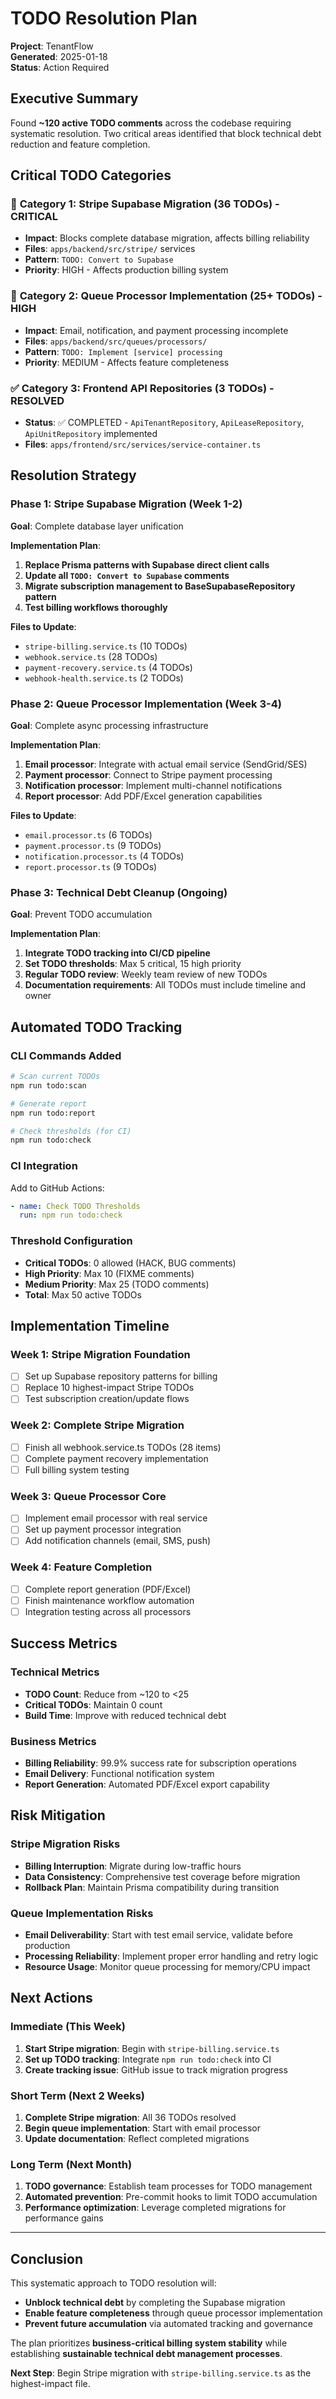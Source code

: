 # TODO Resolution Plan

**Project**: TenantFlow  
**Generated**: 2025-01-18  
**Status**: Action Required

## Executive Summary

Found **~120 active TODO comments** across the codebase requiring systematic resolution. Two critical areas identified that block technical debt reduction and feature completion.

## Critical TODO Categories

### 🚨 **Category 1: Stripe Supabase Migration** (36 TODOs) - CRITICAL
- **Impact**: Blocks complete database migration, affects billing reliability
- **Files**: `apps/backend/src/stripe/` services
- **Pattern**: `TODO: Convert to Supabase` 
- **Priority**: HIGH - Affects production billing system

### 🔧 **Category 2: Queue Processor Implementation** (25+ TODOs) - HIGH  
- **Impact**: Email, notification, and payment processing incomplete
- **Files**: `apps/backend/src/queues/processors/`
- **Pattern**: `TODO: Implement [service] processing`
- **Priority**: MEDIUM - Affects feature completeness

### ✅ **Category 3: Frontend API Repositories** (3 TODOs) - RESOLVED
- **Status**: ✅ COMPLETED - `ApiTenantRepository`, `ApiLeaseRepository`, `ApiUnitRepository` implemented
- **Files**: `apps/frontend/src/services/service-container.ts`

## Resolution Strategy

### Phase 1: Stripe Supabase Migration (Week 1-2)
**Goal**: Complete database layer unification

**Implementation Plan**:
1. **Replace Prisma patterns with Supabase direct client calls**
2. **Update all `TODO: Convert to Supabase` comments** 
3. **Migrate subscription management to BaseSupabaseRepository pattern**
4. **Test billing workflows thoroughly**

**Files to Update**:
- `stripe-billing.service.ts` (10 TODOs)
- `webhook.service.ts` (28 TODOs) 
- `payment-recovery.service.ts` (4 TODOs)
- `webhook-health.service.ts` (2 TODOs)

### Phase 2: Queue Processor Implementation (Week 3-4)
**Goal**: Complete async processing infrastructure

**Implementation Plan**:
1. **Email processor**: Integrate with actual email service (SendGrid/SES)
2. **Payment processor**: Connect to Stripe payment processing
3. **Notification processor**: Implement multi-channel notifications
4. **Report processor**: Add PDF/Excel generation capabilities

**Files to Update**:
- `email.processor.ts` (6 TODOs)
- `payment.processor.ts` (9 TODOs)
- `notification.processor.ts` (4 TODOs)
- `report.processor.ts` (9 TODOs)

### Phase 3: Technical Debt Cleanup (Ongoing)
**Goal**: Prevent TODO accumulation

**Implementation Plan**:
1. **Integrate TODO tracking into CI/CD pipeline**
2. **Set TODO thresholds**: Max 5 critical, 15 high priority
3. **Regular TODO review**: Weekly team review of new TODOs
4. **Documentation requirements**: All TODOs must include timeline and owner

## Automated TODO Tracking

### CLI Commands Added
```bash
# Scan current TODOs
npm run todo:scan

# Generate report 
npm run todo:report

# Check thresholds (for CI)
npm run todo:check
```

### CI Integration
Add to GitHub Actions:
```yaml
- name: Check TODO Thresholds
  run: npm run todo:check
```

### Threshold Configuration
- **Critical TODOs**: 0 allowed (HACK, BUG comments)
- **High Priority**: Max 10 (FIXME comments)  
- **Medium Priority**: Max 25 (TODO comments)
- **Total**: Max 50 active TODOs

## Implementation Timeline

### Week 1: Stripe Migration Foundation
- [ ] Set up Supabase repository patterns for billing
- [ ] Replace 10 highest-impact Stripe TODOs
- [ ] Test subscription creation/update flows

### Week 2: Complete Stripe Migration  
- [ ] Finish all webhook.service.ts TODOs (28 items)
- [ ] Complete payment recovery implementation
- [ ] Full billing system testing

### Week 3: Queue Processor Core
- [ ] Implement email processor with real service
- [ ] Set up payment processor integration
- [ ] Add notification channels (email, SMS, push)

### Week 4: Feature Completion
- [ ] Complete report generation (PDF/Excel)
- [ ] Finish maintenance workflow automation
- [ ] Integration testing across all processors

## Success Metrics

### Technical Metrics
- **TODO Count**: Reduce from ~120 to <25 
- **Critical TODOs**: Maintain 0 count
- **Build Time**: Improve with reduced technical debt

### Business Metrics  
- **Billing Reliability**: 99.9% success rate for subscription operations
- **Email Delivery**: Functional notification system
- **Report Generation**: Automated PDF/Excel export capability

## Risk Mitigation

### Stripe Migration Risks
- **Billing Interruption**: Migrate during low-traffic hours
- **Data Consistency**: Comprehensive test coverage before migration
- **Rollback Plan**: Maintain Prisma compatibility during transition

### Queue Implementation Risks
- **Email Deliverability**: Start with test email service, validate before production
- **Processing Reliability**: Implement proper error handling and retry logic
- **Resource Usage**: Monitor queue processing for memory/CPU impact

## Next Actions

### Immediate (This Week)
1. **Start Stripe migration**: Begin with `stripe-billing.service.ts`
2. **Set up TODO tracking**: Integrate `npm run todo:check` into CI
3. **Create tracking issue**: GitHub issue to track migration progress

### Short Term (Next 2 Weeks)  
1. **Complete Stripe migration**: All 36 TODOs resolved
2. **Begin queue implementation**: Start with email processor
3. **Update documentation**: Reflect completed migrations

### Long Term (Next Month)
1. **TODO governance**: Establish team processes for TODO management
2. **Automated prevention**: Pre-commit hooks to limit TODO accumulation  
3. **Performance optimization**: Leverage completed migrations for performance gains

---

## Conclusion

This systematic approach to TODO resolution will:
- **Unblock technical debt** by completing the Supabase migration
- **Enable feature completeness** through queue processor implementation  
- **Prevent future accumulation** via automated tracking and governance

The plan prioritizes **business-critical billing system stability** while establishing **sustainable technical debt management processes**.

**Next Step**: Begin Stripe migration with `stripe-billing.service.ts` as the highest-impact file.